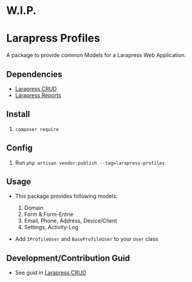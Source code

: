 # W.I.P.

# Larapress Profiles
A package to provide common Models for a Larapress Web Application.

## Dependencies
* [Larapress CRUD](../../../press-crud)
* [Larapress Reports](../../../press-reports)

## Install
1. ```composer require ```

## Config
1. Run ```php artisan vendor:publish --tag=larapress-profiles```

## Usage
* This package provides following models:
    1. Domain
    1. Form & Form-Entrie
    1. Email, Phone, Address, Device/Client
    1. Settings, Activity-Log

* Add ``IProfileUser`` and ``BaseProfileUser`` to your ``User`` class

## Development/Contribution Guid
* See guid in [Larapress CRUD](../../../press-crud)
